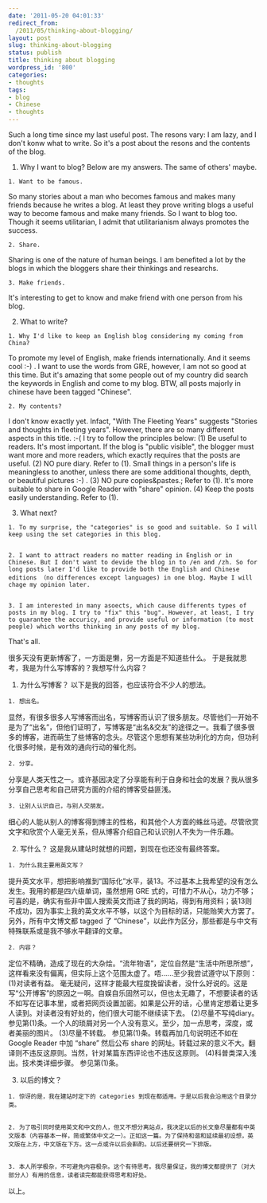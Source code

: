 ```yaml
---
date: '2011-05-20 04:01:33'
redirect_from:
  /2011/05/thinking-about-blogging/
layout: post
slug: thinking-about-blogging
status: publish
title: thinking about blogging
wordpress_id: '800'
categories:
- thoughts
tags:
- blog
- Chinese
- thoughts
---
```


Such a long time since my last useful post. The resons vary: I am lazy, and I don't konw what to write.
So it's a post about the resons and the contents of the blog.



  1. Why I want to blog?
Below are my answers. The same of others' maybe.

    1. Want to be famous.
So many stories about a man who becomes famous and makes many friends because he writes a blog. At least they prove writing blogs a useful way to become famous and make many friends. So I want to blog too. Though it seems utilitarian, I admit that utilitarianism always promotes the success.


    2. Share.
Sharing is one of the nature of human beings. I am benefited a lot by the blogs in which the bloggers share their thinkings and researchs.


    3. Make friends.
It's interesting to get to know and make friend with one person from his blog.



  2. What to write?

    1. Why I'd like to keep an English blog considering my coming from China?
To promote my level of English, make friends internationally. And it seems cool :-) . I want to use the words from GRE, however, I am not so good at this time. But it's amazing that some people out of my country did search the keywords in English and come to my blog. BTW, all posts majorly in chinese have been tagged "Chinese".


    2. My contents?
I don't know exactly yet. Infact, "With The Fleeting Years" suggests "Stories and thoughts in fleeting years". However, there are so many different aspects in this title. :-(
I try to follow the principles below:
(1) Be useful to readers.
It's most important. If the blog is "public visible", the blogger must want more and more readers, which exactly requires that the posts are useful.
(2) NO pure diary.
Refer to (1). Small things in a person's life is meaningless to another, unless there are some additional thoughts, depth, or beautiful pictures :-) .
(3) NO pure copies&pastes.;
Refer to (1). It's more suitable to share in Google Reader with "share" opinion.
(4) Keep the posts easily understanding.
Refer to (1).



  3. What next?

    1. To my surprise, the "categories" is so good and suitable. So I will keep using the set categories in this blog.


    2. I want to attract readers no matter reading in English or in Chinese. But I don't want to devide the blog in to /en and /zh. So for long posts later I'd like to provide both the English and Chinese editions （no differences except languages) in one blog. Maybe I will chage my opinion later.


    3. I am interested in many asoects, which cause differents types of posts in my blog. I try to "fix" this "bug". However, at least, I try to guarantee the accuricy, and provide useful or information (to most people) which worths thinking in any posts of my blog.


That's all.

很多天没有更新博客了，一方面是懒，另一方面是不知道些什么。
于是我就思考，我是为什么写博客的？我想写什么内容？


  1. 为什么写博客？
以下是我的回答，也应该符合不少人的想法。

    1. 想出名。
显然，有很多很多人写博客而出名，写博客而认识了很多朋友。尽管他们一开始不是为了“出名”，但他们证明了，写博客是“出名&交友”的途径之一。我看了很多很多的博客，进而萌生了些博客的念头。尽管这个思想有某些功利化的方向，但功利化很多时候，是有效的通向行动的催化剂。


    2. 分享。
分享是人类天性之一。或许基因决定了分享能有利于自身和社会的发展？我从很多分享自己思考和自己研究方面的介绍的博客受益匪浅。


    3. 让别人认识自己，与别人交朋友。
细心的人能从别人的博客得到博主的性格，和其他个人方面的蛛丝马迹。尽管欣赏文字和欣赏个人毫无关系，但从博客介绍自己和认识别人不失为一件乐趣。



  2. 写什么？
这是我从建站时就想的问题，到现在也还没有最终答案。

    1. 为什么我主要用英文写？
提升英文水平，想把影响推到“国际化”水平，装13。不过基本上我希望的没有怎么发生。我用的都是四六级单词，虽然想用 GRE 式的，可惜力不从心，功力不够；可喜的是，确实有些非中国人搜索英文而进了我的网站，得到有用资料；装13则不成功，因为事实上我的英文水平不够，以这个为目标的话，只能贻笑大方罢了。另外，所有中文博文都 tagged 了 “Chinese”，以此作为区分，那些都是与中文有特殊联系或是我不够水平翻译的文章。


    2. 内容？
定位不精确，造成了现在的大杂烩。“流年物语”，定位自然是“生活中所思所想”，这样看来没有偏离，但实际上这个范围太虚了。唔......至少我尝试遵守以下原则：
(1)对读者有益。
毫无疑问，这样才能最大程度挽留读者，没什么好说的。这是写“公开博客”的原因之一啊。自娱自乐固然可以，但也太无趣了，不想要读者的话不如写在记事本里，或者把网页设置加密。如果是公开的话，心里肯定想着让更多人读到。对读者没有好处的，他们很大可能不继续读下去。
(2)尽量不写纯diary。
参见第(1)条。一个人的琐屑对另一个人没有意义。至少，加一点思考，深度，或者美丽的图片。
(3)尽量不转载。
参见第(1)条。转载再加几句说明还不如在 Google Reader 中加 “share” 然后公布 share 的网址。转载过来的意义不大。翻译则不违反这原则。当然，针对某篇东西评论也不违反这原则。
(4)科普类深入浅出。技术类详细步骤。
参见第(1)条。



  3. 以后的博文？

    1. 惊讶的是，我在建站时定下的 categories 到现在都适用。于是以后我会沿用这个目录分类。


    2. 为了吸引同时使用英文和中文的人，但又不想分离站点，我决定以后的长文章尽量都有中英文版本（内容基本一样，简或繁体中文之一）。正如这一篇。为了保持和谐和延续最初设想，英文版在上方，中文版在下方。这一点或许以后会斟酌。以后还要研究一下排版。


    3. 本人所学极杂，不可避免内容极杂。这个有待思考。我尽量保证，我的博文都提供了（对大部分人）有用的信息，读者读完都能获得思考和好处。


以上。
